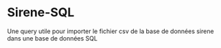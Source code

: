 # Sirene-SQL
Une query utile pour importer le fichier csv de la base de données sirene dans une base de données SQL
